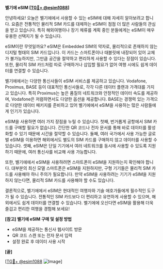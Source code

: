 **벨기에 eSIM [[TG💪+ @esim1088](https://t.me/s/esim1088)]**

안녕하세요! 오늘은 벨기에에서 사용할 수 있는 eSIM에 대해 자세히 알아보려고 합니다. 요즘은 전통적인 물리적 SIM 카드를 대체하는 eSIM이 점점 더 많은 사람들의 관심을 받고 있습니다. 특히 해외여행이나 장기 체류를 계획 중인 분들에게는 eSIM이 매우 유용한 선택지가 될 수 있습니다.

eSIM이란 무엇일까요? eSIM은 Embedded SIM의 약자로, 물리적으로 존재하지 않는 디지털 형태의 SIM 카드입니다. 이 카드는 스마트폰이나 태블릿에 내장되어 있어 교체가 불가능하지만, 그만큼 공간을 절약하고 편리하게 사용할 수 있다는 장점이 있습니다. 또한, 물리적 SIM 카드처럼 따로 구매하거나 삽입할 필요가 없어 여행 시에도 쉽게 데이터를 연결할 수 있습니다.

벨기에에서는 다양한 통신사들이 eSIM 서비스를 제공하고 있습니다. Vodafone, Proximus, BASE 등이 대표적인 통신사들로, 각각 다른 데이터 플랜과 가격대를 가지고 있습니다. 특히 Proximus는 높은 품질의 네트워크와 안정적인 데이터 속도를 제공하며, Vodafone은 저렴하면서도 다양한 옵션을 제공합니다. BASE는 경쟁력 있는 가격으로 다양한 데이터 패키지를 준비하고 있어 벨기에에서 eSIM을 사용하는 많은 사람들에게 인기가 있습니다.

eSIM을 사용하면 여러 가지 장점을 누릴 수 있습니다. 첫째, 번거롭게 공항에서 SIM 카드를 구매할 필요가 없습니다. 간단한 QR 코드나 전자 문서를 통해 바로 데이터를 활성화할 수 있기 때문에 시간을 절약할 수 있습니다. 둘째, 여러 국가에서 사용 가능한 글로벌 eSIM을 이용하면 해외에서도 별도의 SIM 카드를 구매하지 않고 데이터를 사용할 수 있습니다. 셋째, eSIM은 단일 기기에서 여러 네트워크를 동시에 사용할 수 있도록 지원하기 때문에, 여러 통신사를 비교해 사용 가능합니다.

또한, 벨기에에서 eSIM을 사용하려면 스마트폰이 eSIM을 지원하는지 확인해야 합니다. 대부분의 최신 모델 스마트폰은 eSIM을 지원하지만, 구형 기기들은 물리적 SIM 카드를 사용해야 하니 주의가 필요합니다. 만약 eSIM을 사용하려는 기기가 eSIM을 지원하지 않는다면, 물리적 SIM 카드를 사용해야 할 수도 있습니다.

결론적으로, 벨기에에서 eSIM은 현대적인 여행자와 기술 애호가들에게 필수적인 도구가 될 수 있습니다. 전통적인 SIM 카드보다 더 편리하고 유연하게 사용할 수 있으며, 해외에서도 쉽게 데이터를 연결할 수 있습니다. 벨기에에 오신다면 eSIM을 활용해 더욱 즐겁고 편리한 여행을 경험해 보세요!

**[참고] 벨기에 eSIM 구매 및 설정 방법**
- eSIM을 제공하는 통신사 웹사이트 방문
- QR 코드 스캔 또는 전자 문서 입력
- 설정 완료 후 데이터 사용 시작

**[끝]**

[[TG💪+ @esim1088](https://t.me/s/esim1088) ![Image](https://i.postimg.cc/Y0z9fWf4/image.png)]